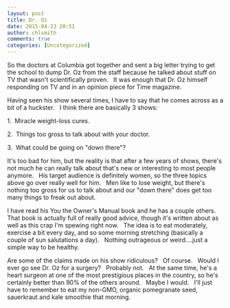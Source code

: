 ```yaml
---
layout: post
title: Dr. Oz
date: 2015-04-23 20:51
author: chlsmith
comments: true
categories: [Uncategorized]
---
```

So the doctors at Columbia got together and sent a big letter trying to get the school to dump Dr. Oz from the staff because he talked about stuff on TV that wasn't scientifically proven.   It was enough that Dr. Oz himself responding on TV and in an opinion piece for Time magazine.

Having seen his show several times, I have to say that he comes across as a bit of a huckster.   I think there are basically 3 shows:

1.  Miracle weight-loss cures.

2.  Things too gross to talk about with your doctor.

3.  What could be going on "down there"?

It's too bad for him, but the reality is that after a few years of shows, there's not much he can really talk about that's new or interesting to most people anymore.   His target audience is definitely women, so the three topics above go over really well for him.   Men like to lose weight, but there's nothing too gross for us to talk about and our "down there" does get too many things to freak out about.

I have read his You the Owner's Manual book and he has a couple others.   That book is actually full of really good advice, though it's written about as well as this crap I'm spewing right now.   The idea is to eat moderately, exercise a bit every day, and so some morning stretching (basically a couple of sun salutations a day).   Nothing outrageous or weird....just a simple way to be healthy.

Are some of the claims made on his show ridiculous?   Of course.   Would I ever go see Dr. Oz for a surgery?   Probably not.   At the same time, he's a heart surgeon at one of the most prestigious places in the country, so he's certainly better than 90% of the others around.   Maybe I would.   I'll just have to remember to eat my non-GMO, organic pomegranate seed, sauerkraut and kale smoothie that morning.
